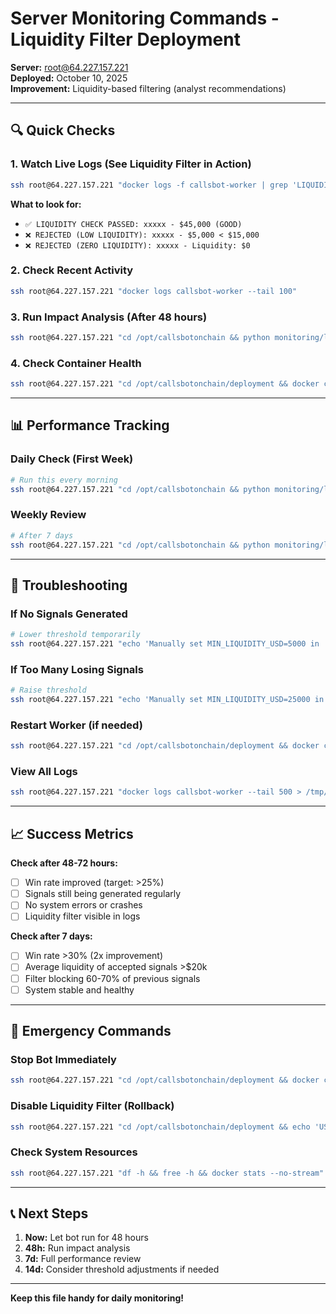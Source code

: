 # Server Monitoring Commands - Liquidity Filter Deployment

**Server:** root@64.227.157.221  
**Deployed:** October 10, 2025  
**Improvement:** Liquidity-based filtering (analyst recommendations)

---

## 🔍 Quick Checks

### 1. Watch Live Logs (See Liquidity Filter in Action)
```bash
ssh root@64.227.157.221 "docker logs -f callsbot-worker | grep 'LIQUIDITY'"
```

**What to look for:**
- `✅ LIQUIDITY CHECK PASSED: xxxxx - $45,000 (GOOD)`
- `❌ REJECTED (LOW LIQUIDITY): xxxxx - $5,000 < $15,000`
- `❌ REJECTED (ZERO LIQUIDITY): xxxxx - Liquidity: $0`

### 2. Check Recent Activity
```bash
ssh root@64.227.157.221 "docker logs callsbot-worker --tail 100"
```

### 3. Run Impact Analysis (After 48 hours)
```bash
ssh root@64.227.157.221 "cd /opt/callsbotonchain && python monitoring/liquidity_filter_impact.py"
```

### 4. Check Container Health
```bash
ssh root@64.227.157.221 "cd /opt/callsbotonchain/deployment && docker compose ps"
```

---

## 📊 Performance Tracking

### Daily Check (First Week)
```bash
# Run this every morning
ssh root@64.227.157.221 "cd /opt/callsbotonchain && python monitoring/liquidity_filter_impact.py 24"
```

### Weekly Review
```bash
# After 7 days
ssh root@64.227.157.221 "cd /opt/callsbotonchain && python monitoring/liquidity_filter_impact.py 168"
```

---

## 🔧 Troubleshooting

### If No Signals Generated
```bash
# Lower threshold temporarily
ssh root@64.227.157.221 "echo 'Manually set MIN_LIQUIDITY_USD=5000 in .env if needed'"
```

### If Too Many Losing Signals
```bash
# Raise threshold
ssh root@64.227.157.221 "echo 'Manually set MIN_LIQUIDITY_USD=25000 in .env if needed'"
```

### Restart Worker (if needed)
```bash
ssh root@64.227.157.221 "cd /opt/callsbotonchain/deployment && docker compose restart worker"
```

### View All Logs
```bash
ssh root@64.227.157.221 "docker logs callsbot-worker --tail 500 > /tmp/worker_logs.txt && cat /tmp/worker_logs.txt"
```

---

## 📈 Success Metrics

**Check after 48-72 hours:**
- [ ] Win rate improved (target: >25%)
- [ ] Signals still being generated regularly
- [ ] No system errors or crashes
- [ ] Liquidity filter visible in logs

**Check after 7 days:**
- [ ] Win rate >30% (2x improvement)
- [ ] Average liquidity of accepted signals >$20k
- [ ] Filter blocking 60-70% of previous signals
- [ ] System stable and healthy

---

## 🚨 Emergency Commands

### Stop Bot Immediately
```bash
ssh root@64.227.157.221 "cd /opt/callsbotonchain/deployment && docker compose stop worker"
```

### Disable Liquidity Filter (Rollback)
```bash
ssh root@64.227.157.221 "cd /opt/callsbotonchain/deployment && echo 'USE_LIQUIDITY_FILTER=false' >> .env && docker compose restart worker"
```

### Check System Resources
```bash
ssh root@64.227.157.221 "df -h && free -h && docker stats --no-stream"
```

---

## 📞 Next Steps

1. **Now:** Let bot run for 48 hours
2. **48h:** Run impact analysis
3. **7d:** Full performance review
4. **14d:** Consider threshold adjustments if needed

---

**Keep this file handy for daily monitoring!**

